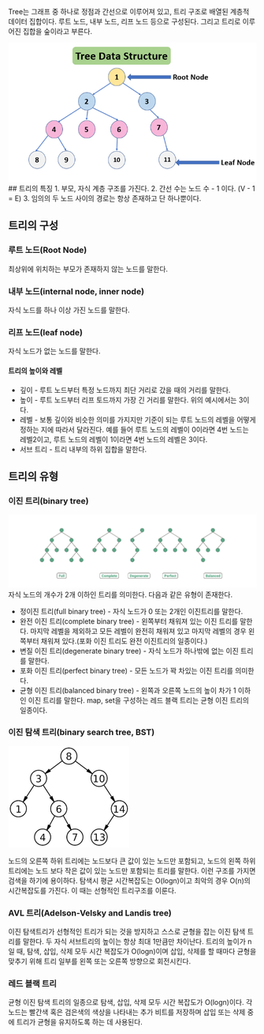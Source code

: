 Tree는 그래프 중 하나로 정점과 간선으로 이루어져 있고, 트리 구조로 배열된 계층적 데이터 집합이다.
루트 노드, 내부 노드, 리프 노드 등으로 구성된다.
그리고 트리로 이루어진 집합을 숲이라고 부른다.

<img alt="pasted image 0.png" src="https://github.com/sladhe01/lab/blob/main/cs/Data%20Structure/Non-Linear%20Data%20Structure/pasted%20image%200.png?raw=true" data-hpc="true" class="Box-sc-g0xbh4-0 kzRgrI">
## 트리의 특징
1.  부모, 자식 계층 구조를 가진다.
2.  간선 수는 노드 수 - 1 이다. (V - 1 = E)
3.  임의의 두 노드 사이의 경로는 항상 존재하고 단 하나뿐이다.

## 트리의 구성
### 루트 노드(Root Node)
최상위에 위치하는 부모가 존재하지 않는 노드를 말한다.

### 내부 노드(internal node, inner node)
자식 노드를 하나 이상 가진 노드를 말한다.

### 리프 노드(leaf node)
자식 노드가 없는 노드를 말한다.

#### 트리의 높이와 레벨
- 깊이 - 루트 노드부터 특정 노드까지 최단 거리로 갔을 때의 거리를 말한다.
- 높이 - 루트 노드부터 리프 토드까지 가장 긴 거리를 말한다. 위의 예시에서는 3이다.
- 레벨 - 보통 깊이와 비슷한 의미를 가지지만 기준이 되는 루트 노드의 레벨을 어떻게 정하는 지에 따라서 달라진다. 예를 들어 루트 노드의 레벨이 0이라면 4번 노드는 레벨2이고, 루트 노드의 레벨이 1이라면 4번 노드의 레벨은 3이다.
- 서브 트리 - 트리 내부의 하위 집합을 말한다.

## 트리의 유형

### 이진 트리(binary tree)

<img alt="64eb4e97c2b21c77ccb25d05_Screenshot 2023-08-27 at 9.24.32 AM.png" src="https://github.com/sladhe01/lab/blob/main/cs/Data%20Structure/Non-Linear%20Data%20Structure/64eb4e97c2b21c77ccb25d05_Screenshot%202023-08-27%20at%209.24.32%20AM.png?raw=true" data-hpc="true" class="Box-sc-g0xbh4-0 kzRgrI">
자식 노드의 개수가 2개 이하인 트리를 의미한다. 다음과 같은 유형이 존재한다.

- 정이진 트리(full binary tree) - 자식 노드가 0 또는 2개인 이진트리를 말한다.
- 완전 이진 트리(complete binary tree) - 왼쪽부터 채워져 있는 이진 트리를 말한다. 마지막 레벨을 제외하고 모든 레벨이 완전히 채워져 있고 마지막 레벨의 경우 왼쪽부터 채워져 있다.(포화 이진 트리도 완전 이진트리의 일종이다.)
- 변질 이진 트리(degenerate binary tree) - 자식 노드가 하나밖에 없는 이진 트리를 말한다.
- 포화 이진 트리(perfect binary tree) - 모든 노드가 꽉 차있는 이진 트리를 의미한다.
- 균형 이진 트리(balanced binary tree) - 왼쪽과 오른쪽 노드의 높이 차가 1 이하인 이진 트리를 말한다. map, set을 구성하는 레드 블랙 트리는 균형 이진 트리의 일종이다.

### 이진 탐색 트리(binary search tree, BST)

<img alt="images.png" src="https://github.com/sladhe01/lab/blob/main/cs/Data%20Structure/Non-Linear%20Data%20Structure/images.png?raw=true" data-hpc="true" class="Box-sc-g0xbh4-0 kzRgrI">

노드의 오른쪽 하위 트리에는 노드보다 큰 값이 있는 노드만 포함되고, 노드의 왼쪽 하위 트리에는 노드 보다 작은 값이 있는 노드만 포함되는 트리를 말한다. 이런 구조를 가지면 검색을 하기에 용이하다. 탐색시 평균 시간복잡도는 O(logn)이고 최악의 경우 O(n)의 시간복잡도를 가진다. 이 때는 선형적인 트리구조를 이룬다.

### AVL 트리(Adelson-Velsky and Landis tree)

이진 탐색트리가 선형적인 트리가 되는 것을 방지하고 스스로 균형을 잡는 이진 탐색 트리를 말한다. 
두 자식 서브트리의 높이는 항상 최대 1만큼만 차이난다.
트리의 높이가 n일 때, 탐색, 삽입, 삭제 모두 시간 복잡도가 O(logn)이며 삽입, 삭제를 할 때마다 균형을 맞추기 위해 트리 일부를 왼쪽 또는 오른쪽 방향으로 회전시킨다.


### 레드 블랙 트리

균형 이진 탐색 트리의 일종으로 탐색, 삽입, 삭제 모두 시간 복잡도가 O(logn)이다. 각 노드는 빨간색 혹은 검은색의 색상을 나타내는 추가 비트를 저장하며 삽입 또는 삭제 중에 트리가 균형을 유지하도록 하는 데 사용된다.